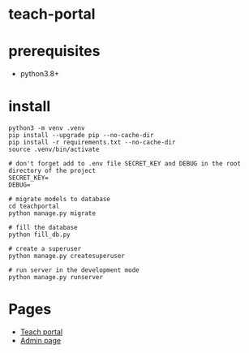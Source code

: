 # teach-portal

# prerequisites
* python3.8+

# install
```shell
python3 -m venv .venv
pip install --upgrade pip --no-cache-dir
pip install -r requirements.txt --no-cache-dir
source .venv/bin/activate
```

```shell
# don't forget add to .env file SECRET_KEY and DEBUG in the root directory of the project
SECRET_KEY=
DEBUG=
```

```shell
# migrate models to database
cd teachportal
python manage.py migrate
```

```shell
# fill the database
python fill_db.py
```

```shell
# create a superuser
python manage.py createsuperuser
```

```shell
# run server in the development mode
python manage.py runserver
```

# Pages
* [Teach portal](http://127.0.0.1:8000)
* [Admin page](http://127.0.0.1:8000/admin)